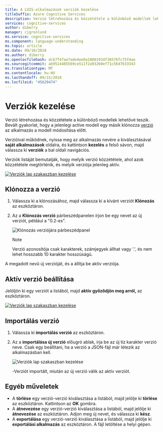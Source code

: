 ```yaml
---
title: A LUIS-alkalmazások verziók kezelése
titleSuffix: Azure Cognitive Services
description: Verzió létrehozása és közzététele a különböző modellek lehetővé teszik. Bevált gyakorlat, hogy az alkalmazás más verzióra az aktuális aktív modell klónozza a modell módosítása előtt.
services: cognitive-services
author: diberry
manager: cjgronlund
ms.service: cognitive-services
ms.component: language-understanding
ms.topic: article
ms.date: 09/10/2018
ms.author: diberry
ms.openlocfilehash: dcb7f47ae7ade4ee0a18801934f36576fc75f4ae
ms.sourcegitcommit: ab9514485569ce511f2a93260ef71c56d7633343
ms.translationtype: MT
ms.contentlocale: hu-HU
ms.lasthandoff: 09/15/2018
ms.locfileid: "45629474"
---
```

# <a name="manage-versions"></a>Verziók kezelése

Verzió létrehozása és közzététele a különböző modellek lehetővé teszik. Bevált gyakorlat, hogy a jelenlegi active modell egy másik klónozza [verzió](luis-concept-version.md) az alkalmazás a modell módosítása előtt. 

Verzióival működnek, nyissa meg az alkalmazás nevére a kiválasztásával **saját alkalmazások** oldalra, és kattintson **kezelés** a felső sávon, majd válassza ki **verziók** a bal oldali navigációs. 

Verziók listáját bemutatják, hogy melyik verzió közzététele, ahol azok közzététele megtörténik, és melyik verziója jelenleg aktív. 

[![](./media/luis-how-to-manage-versions/versions-import.png "Verziók lap szakaszban kezelése")](./media/luis-how-to-manage-versions/versions-import.png#lightbox)

## <a name="clone-a-version"></a>Klónozza a verzió

1. Válassza ki a klónozásához, majd válassza ki a kívánt verziót **Klónozás** az eszköztáron. 

2. Az a **Klónozás verzió** párbeszédpanelen írjon be egy nevet az új verziót, például a "0.2-es".

   ![Klónozás verziójára párbeszédpanel](./media/luis-how-to-manage-versions/version-clone-version-dialog.png)
 
     > [!NOTE]
     > Verzió azonosítója csak karakterek, számjegyek állhat vagy '.', és nem lehet hosszabb 10 karakter hosszúságú.
 
 A megadott nevű új verzióját, és a állítja be aktív verziója.

## <a name="set-active-version"></a>Aktív verzió beállítása

Jelöljön ki egy verziót a listából, majd **aktív győződjön meg arról,** az eszköztáron. 

[![](./media/luis-how-to-manage-versions/versions-other.png "Verziók lap szakaszban kezelése")](./media/luis-how-to-manage-versions/versions-other.png#lightbox)

## <a name="import-version"></a>Importálás verzió

1. Válassza ki **importálás verzió** az eszköztáron. 

2. Az a **importálása új verzió** előugró ablak, írja be az új tíz karakter verzió neve. Csak egy beállítani, ha a verzió a JSON-fájl már létezik az alkalmazásban kell.

    ![Verziók lap szakaszban kezelése](./media/luis-how-to-manage-versions/versions-import-pop-up.png)

    -Verziót importált, miután az új verzió válik az aktív verziót.

<a name = "export-version"></a>

## <a name="other-actions"></a>Egyéb műveletek

* A **törlése** egy verzió-verzió kiválasztása a listából, majd jelölje ki **törlése** az eszköztáron. Kattintson az **OK** gombra. 
* A **átnevezése** egy verzió-verzió kiválasztása a listából, majd jelölje ki **átnevezése** az eszköztáron. Adjon meg új nevet, és válassza ki **kész**. 
* A **exportálása** egy verzió-verzió kiválasztása a listából, majd jelölje ki **exportálási alkalmazás** az eszköztáron. A fájl letöltése a helyi gépen. 

